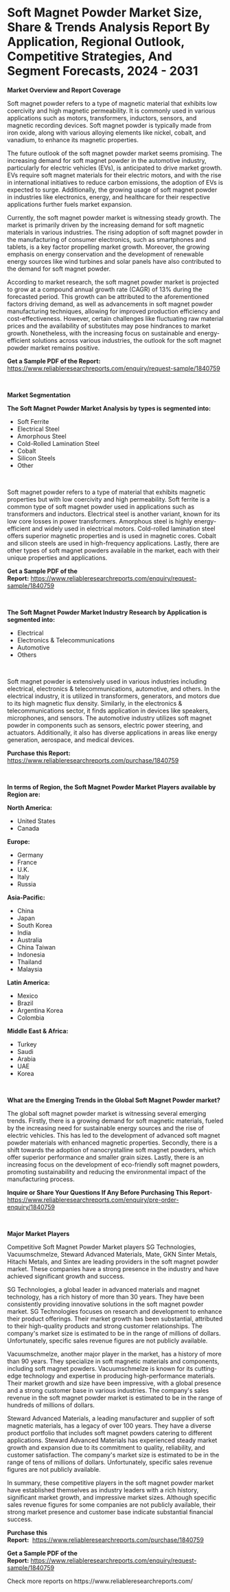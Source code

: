 <p><h1>Soft Magnet Powder Market Size, Share & Trends Analysis Report By Application, Regional Outlook, Competitive Strategies, And Segment Forecasts, 2024 - 2031</h1></p><p><strong>Market Overview and Report Coverage</strong></p>
<p><p>Soft magnet powder refers to a type of magnetic material that exhibits low coercivity and high magnetic permeability. It is commonly used in various applications such as motors, transformers, inductors, sensors, and magnetic recording devices. Soft magnet powder is typically made from iron oxide, along with various alloying elements like nickel, cobalt, and vanadium, to enhance its magnetic properties. </p><p>The future outlook of the soft magnet powder market seems promising. The increasing demand for soft magnet powder in the automotive industry, particularly for electric vehicles (EVs), is anticipated to drive market growth. EVs require soft magnet materials for their electric motors, and with the rise in international initiatives to reduce carbon emissions, the adoption of EVs is expected to surge. Additionally, the growing usage of soft magnet powder in industries like electronics, energy, and healthcare for their respective applications further fuels market expansion.</p><p>Currently, the soft magnet powder market is witnessing steady growth. The market is primarily driven by the increasing demand for soft magnetic materials in various industries. The rising adoption of soft magnet powder in the manufacturing of consumer electronics, such as smartphones and tablets, is a key factor propelling market growth. Moreover, the growing emphasis on energy conservation and the development of renewable energy sources like wind turbines and solar panels have also contributed to the demand for soft magnet powder.</p><p>According to market research, the soft magnet powder market is projected to grow at a compound annual growth rate (CAGR) of 13% during the forecasted period. This growth can be attributed to the aforementioned factors driving demand, as well as advancements in soft magnet powder manufacturing techniques, allowing for improved production efficiency and cost-effectiveness. However, certain challenges like fluctuating raw material prices and the availability of substitutes may pose hindrances to market growth. Nonetheless, with the increasing focus on sustainable and energy-efficient solutions across various industries, the outlook for the soft magnet powder market remains positive.</p></p>
<p><strong>Get a Sample PDF of the Report:</strong> <a href="https://www.reliableresearchreports.com/enquiry/request-sample/1840759">https://www.reliableresearchreports.com/enquiry/request-sample/1840759</a></p>
<p>&nbsp;</p>
<p><strong>Market Segmentation</strong></p>
<p><strong>The Soft Magnet Powder Market Analysis by types is segmented into:</strong></p>
<p><ul><li>Soft Ferrite</li><li>Electrical Steel</li><li>Amorphous Steel</li><li>Cold-Rolled Lamination Steel</li><li>Cobalt</li><li>Silicon Steels</li><li>Other</li></ul></p>
<p>&nbsp;</p>
<p><p>Soft magnet powder refers to a type of material that exhibits magnetic properties but with low coercivity and high permeability. Soft ferrite is a common type of soft magnet powder used in applications such as transformers and inductors. Electrical steel is another variant, known for its low core losses in power transformers. Amorphous steel is highly energy-efficient and widely used in electrical motors. Cold-rolled lamination steel offers superior magnetic properties and is used in magnetic cores. Cobalt and silicon steels are used in high-frequency applications. Lastly, there are other types of soft magnet powders available in the market, each with their unique properties and applications.</p></p>
<p><strong>Get a Sample PDF of the Report:</strong>&nbsp;<a href="https://www.reliableresearchreports.com/enquiry/request-sample/1840759">https://www.reliableresearchreports.com/enquiry/request-sample/1840759</a></p>
<p>&nbsp;</p>
<p><strong>The Soft Magnet Powder Market Industry Research by Application is segmented into:</strong></p>
<p><ul><li>Electrical</li><li>Electronics & Telecommunications</li><li>Automotive</li><li>Others</li></ul></p>
<p>&nbsp;</p>
<p><p>Soft magnet powder is extensively used in various industries including electrical, electronics & telecommunications, automotive, and others. In the electrical industry, it is utilized in transformers, generators, and motors due to its high magnetic flux density. Similarly, in the electronics & telecommunications sector, it finds application in devices like speakers, microphones, and sensors. The automotive industry utilizes soft magnet powder in components such as sensors, electric power steering, and actuators. Additionally, it also has diverse applications in areas like energy generation, aerospace, and medical devices.</p></p>
<p><strong>Purchase this Report:</strong>&nbsp; <a href="https://www.reliableresearchreports.com/purchase/1840759">https://www.reliableresearchreports.com/purchase/1840759</a></p>
<p>&nbsp;</p>
<p><strong>In terms of Region, the Soft Magnet Powder Market Players available by Region are:</strong></p>
<p>
    <p> <strong> North America: </strong>
        <ul>
            <li>United States</li>
            <li>Canada</li>
        </ul>
        </p> 
    <p> <strong> Europe: </strong>
        <ul>
            <li>Germany</li>
            <li>France</li>
            <li>U.K.</li>
            <li>Italy</li>
            <li>Russia</li>
        </ul>
        </p> 
    <p> <strong> Asia-Pacific: </strong>
        <ul>
            <li>China</li>
            <li>Japan</li>
            <li>South Korea</li>
            <li>India</li>
            <li>Australia</li>
            <li>China Taiwan</li>
            <li>Indonesia</li>
            <li>Thailand</li>
            <li>Malaysia</li>
        </ul>
        </p> 
    <p> <strong> Latin America: </strong>
        <ul>
            <li>Mexico</li>
            <li>Brazil</li>
            <li>Argentina Korea</li>
            <li>Colombia</li>
        </ul>
        </p> 
    <p> <strong> Middle East & Africa: </strong>
        <ul>
            <li>Turkey</li>
            <li>Saudi</li>
            <li>Arabia</li>
            <li>UAE</li>
            <li>Korea</li>
        </ul>
    </p>
    </p>
<p>&nbsp;</p>
<p><strong>What are the Emerging Trends in the Global Soft Magnet Powder market?</strong></p>
<p><p>The global soft magnet powder market is witnessing several emerging trends. Firstly, there is a growing demand for soft magnetic materials, fueled by the increasing need for sustainable energy sources and the rise of electric vehicles. This has led to the development of advanced soft magnet powder materials with enhanced magnetic properties. Secondly, there is a shift towards the adoption of nanocrystalline soft magnet powders, which offer superior performance and smaller grain sizes. Lastly, there is an increasing focus on the development of eco-friendly soft magnet powders, promoting sustainability and reducing the environmental impact of the manufacturing process.</p></p>
<p><strong>Inquire or Share Your Questions If Any Before Purchasing This Report</strong>- <a href="https://www.reliableresearchreports.com/enquiry/pre-order-enquiry/1840759">https://www.reliableresearchreports.com/enquiry/pre-order-enquiry/1840759</a></p>
<p>&nbsp;</p>
<p><strong>Major Market Players</strong></p>
<p><p>Competitive Soft Magnet Powder Market players SG Technologies, Vacuumschmelze, Steward Advanced Materials, Mate, GKN Sinter Metals, Hitachi Metals, and Sintex are leading providers in the soft magnet powder market. These companies have a strong presence in the industry and have achieved significant growth and success.</p><p>SG Technologies, a global leader in advanced materials and magnet technology, has a rich history of more than 30 years. They have been consistently providing innovative solutions in the soft magnet powder market. SG Technologies focuses on research and development to enhance their product offerings. Their market growth has been substantial, attributed to their high-quality products and strong customer relationships. The company's market size is estimated to be in the range of millions of dollars. Unfortunately, specific sales revenue figures are not publicly available.</p><p>Vacuumschmelze, another major player in the market, has a history of more than 90 years. They specialize in soft magnetic materials and components, including soft magnet powders. Vacuumschmelze is known for its cutting-edge technology and expertise in producing high-performance materials. Their market growth and size have been impressive, with a global presence and a strong customer base in various industries. The company's sales revenue in the soft magnet powder market is estimated to be in the range of hundreds of millions of dollars.</p><p>Steward Advanced Materials, a leading manufacturer and supplier of soft magnetic materials, has a legacy of over 100 years. They have a diverse product portfolio that includes soft magnet powders catering to different applications. Steward Advanced Materials has experienced steady market growth and expansion due to its commitment to quality, reliability, and customer satisfaction. The company's market size is estimated to be in the range of tens of millions of dollars. Unfortunately, specific sales revenue figures are not publicly available.</p><p>In summary, these competitive players in the soft magnet powder market have established themselves as industry leaders with a rich history, significant market growth, and impressive market sizes. Although specific sales revenue figures for some companies are not publicly available, their strong market presence and customer base indicate substantial financial success.</p></p>
<p><strong>Purchase this Report:</strong>&nbsp;&nbsp;<a href="https://www.reliableresearchreports.com/purchase/1840759">https://www.reliableresearchreports.com/purchase/1840759</a></p>
<p></p>
<p><strong>Get a Sample PDF of the Report:</strong>&nbsp;<a href="https://www.reliableresearchreports.com/enquiry/request-sample/1840759">https://www.reliableresearchreports.com/enquiry/request-sample/1840759</a></p>
<p>Check more reports on https://www.reliableresearchreports.com/</p>